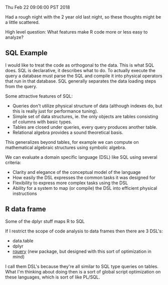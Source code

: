 Thu Feb 22 09:06:00 PST 2018

Had a rough night with the 2 year old last night, so these thoughts might be a
little scattered.

High level question:
What features make R code more or less easy to analyze?


## SQL Example

I would like to treat the code as orthogonal to the data. This is what SQL
does. SQL is declarative, it describes what to do. To actually execute the
query a database must parse the SQL and compile it into physical operators that run
in that database. SQL generally separates the data loading steps from the query.

Some attractive features of SQL:

- Queries don't utilize physical structure of data (although indexes do,
  but this is really just for performance tuning).
- Simple set of data structures, ie. the only objects are tables consisting
  of columns with basic types.
- Tables are closed under queries, every query produces another table.
- Relational algebra provides a sound theoretical basis.

This generalizes beyond tables, for example we can compute on mathematical
algebraic structures using symbolic algebra.

We can evaluate a domain specific language (DSL) like SQL using several criteria:

- Clarity and elegance of the conceptual model of the language
- How easily the DSL expresses the common tasks it was designed for
- Flexibility to express more complex tasks using the DSL
- Ability for a system to map (or compile) the DSL into efficient physical
  instructions


## R data frame

Some of the dplyr stuff maps R to SQL

If I restrict the scope of code analysis to data frames then there are 3 DSL's:

- data.table
- dplyr
- [rquery](https://winvector.github.io/rquery/) (new package, but designed
  with this sort of optimization in mind)

I call them DSL's because they're all similar to SQL type queries on
tables. What I'm thinking about doing then is a sort of global script
optimization on these languages, which is sort of like PL/SQL.


